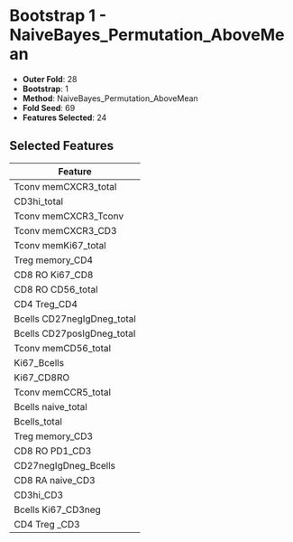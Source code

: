 # Bootstrap 1 - NaiveBayes_Permutation_AboveMean

- **Outer Fold**: 28
- **Bootstrap**: 1
- **Method**: NaiveBayes_Permutation_AboveMean
- **Fold Seed**: 69
- **Features Selected**: 24

## Selected Features

| Feature |
|---------|
| Tconv memCXCR3_total |
| CD3hi_total |
| Tconv memCXCR3_Tconv |
| Tconv memCXCR3_CD3 |
| Tconv memKi67_total |
| Treg memory_CD4 |
| CD8 RO Ki67_CD8 |
| CD8 RO CD56_total |
| CD4 Treg_CD4 |
| Bcells CD27negIgDneg_total |
| Bcells CD27posIgDneg_total |
| Tconv memCD56_total |
| Ki67_Bcells |
| Ki67_CD8RO |
| Tconv memCCR5_total |
| Bcells naive_total |
| Bcells_total |
| Treg memory_CD3 |
| CD8 RO PD1_CD3 |
| CD27negIgDneg_Bcells |
| CD8 RA naive_CD3 |
| CD3hi_CD3 |
| Bcells Ki67_CD3neg |
| CD4 Treg _CD3 |
